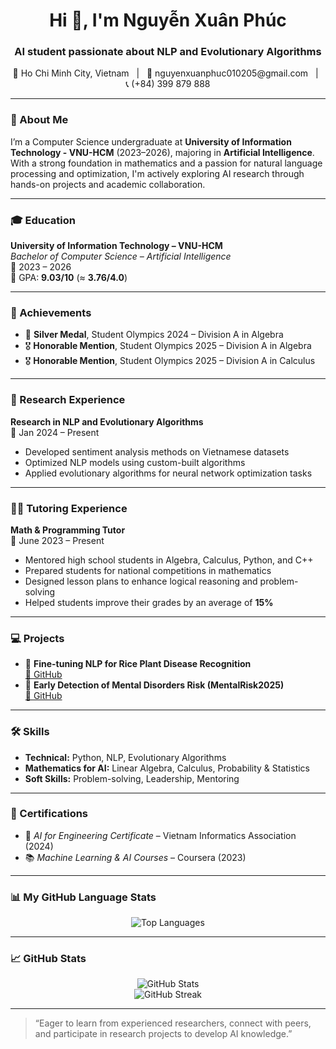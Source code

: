 <h1 align="center">Hi 👋, I'm Nguyễn Xuân Phúc</h1>
<h3 align="center">AI student passionate about NLP and Evolutionary Algorithms</h3>

<p align="center">
📍 Ho Chi Minh City, Vietnam &nbsp;&nbsp;|&nbsp;&nbsp;
📧 nguyenxuanphuc010205@gmail.com &nbsp;&nbsp;|&nbsp;&nbsp;
📞 (+84) 399 879 888  
</p>

---

### 🚀 About Me

I’m a Computer Science undergraduate at **University of Information Technology - VNU-HCM** (2023–2026), majoring in **Artificial Intelligence**.  
With a strong foundation in mathematics and a passion for natural language processing and optimization, I'm actively exploring AI research through hands-on projects and academic collaboration.

---

### 🎓 Education

**University of Information Technology – VNU-HCM**  
_Bachelor of Computer Science – Artificial Intelligence_  
📅 2023 – 2026  
📌 GPA: **9.03/10** (≈ **3.76/4.0**)  

---

### 🏅 Achievements

- 🥈 **Silver Medal**, Student Olympics 2024 – Division A in Algebra  
- 🎖 **Honorable Mention**, Student Olympics 2025 – Division A in Algebra  
- 🎖 **Honorable Mention**, Student Olympics 2025 – Division A in Calculus

---

### 🔬 Research Experience

**Research in NLP and Evolutionary Algorithms**  
📅 Jan 2024 – Present  
- Developed sentiment analysis methods on Vietnamese datasets  
- Optimized NLP models using custom-built algorithms  
- Applied evolutionary algorithms for neural network optimization tasks

---

### 🧑‍🏫 Tutoring Experience

**Math & Programming Tutor**  
📅 June 2023 – Present  
- Mentored high school students in Algebra, Calculus, Python, and C++  
- Prepared students for national competitions in mathematics  
- Designed lesson plans to enhance logical reasoning and problem-solving  
- Helped students improve their grades by an average of **15%**

---

### 💻 Projects

- 🌾 **Fine-tuning NLP for Rice Plant Disease Recognition**  
  [🔗 GitHub]([https://github.com/PuxHocDL](https://github.com/PuxHocDL/Rice-Plant-Assistant-For-Farmers))  
- 🧠 **Early Detection of Mental Disorders Risk (MentalRisk2025)**  
  [🔗 GitHub]([https://github.com/PuxHocDL](https://github.com/PuxHocDL/Early-detection-of-mental-disorders-risk-in-Spanish))

---

### 🛠 Skills

- **Technical:** Python, NLP, Evolutionary Algorithms  
- **Mathematics for AI:** Linear Algebra, Calculus, Probability & Statistics  
- **Soft Skills:** Problem-solving, Leadership, Mentoring

---

### 📜 Certifications

- 🧠 *AI for Engineering Certificate* – Vietnam Informatics Association (2024)  
- 📚 *Machine Learning & AI Courses* – Coursera (2023)

---

### 📊 My GitHub Language Stats

<p align="center">
  <img src="https://github-readme-stats.vercel.app/api/top-langs/?username=PuxHocDL&layout=compact&theme=gruvbox" alt="Top Languages" />
</p>

---

### 📈 GitHub Stats

<p align="center">
  <img src="https://github-readme-stats.vercel.app/api?username=PuxHocDL&show_icons=true&theme=gruvbox" alt="GitHub Stats" />
  <br />
  <img src="https://github-readme-streak-stats.herokuapp.com/?user=PuxHocDL&theme=gruvbox" alt="GitHub Streak" />
</p>


---

> “Eager to learn from experienced researchers, connect with peers, and participate in research projects to develop AI knowledge.”  

